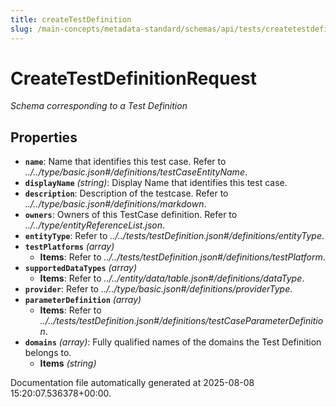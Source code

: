 ```yaml
---
title: createTestDefinition
slug: /main-concepts/metadata-standard/schemas/api/tests/createtestdefinition
---
```


# CreateTestDefinitionRequest

*Schema corresponding to a Test Definition*

## Properties

- **`name`**: Name that identifies this test case. Refer to *../../type/basic.json#/definitions/testCaseEntityName*.
- **`displayName`** *(string)*: Display Name that identifies this test case.
- **`description`**: Description of the testcase. Refer to *../../type/basic.json#/definitions/markdown*.
- **`owners`**: Owners of this TestCase definition. Refer to *../../type/entityReferenceList.json*.
- **`entityType`**: Refer to *../../tests/testDefinition.json#/definitions/entityType*.
- **`testPlatforms`** *(array)*
  - **Items**: Refer to *../../tests/testDefinition.json#/definitions/testPlatform*.
- **`supportedDataTypes`** *(array)*
  - **Items**: Refer to *../../entity/data/table.json#/definitions/dataType*.
- **`provider`**: Refer to *../../type/basic.json#/definitions/providerType*.
- **`parameterDefinition`** *(array)*
  - **Items**: Refer to *../../tests/testDefinition.json#/definitions/testCaseParameterDefinition*.
- **`domains`** *(array)*: Fully qualified names of the domains the Test Definition belongs to.
  - **Items** *(string)*


Documentation file automatically generated at 2025-08-08 15:20:07.536378+00:00.
